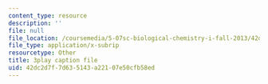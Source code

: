 ```yaml
---
content_type: resource
description: ''
file: null
file_location: /coursemedia/5-07sc-biological-chemistry-i-fall-2013/42dc2d7f7d635143a22107e50cfb58ed_BY__sHZYi7Q.vtt
file_type: application/x-subrip
resourcetype: Other
title: 3play caption file
uid: 42dc2d7f-7d63-5143-a221-07e50cfb58ed
---
```

